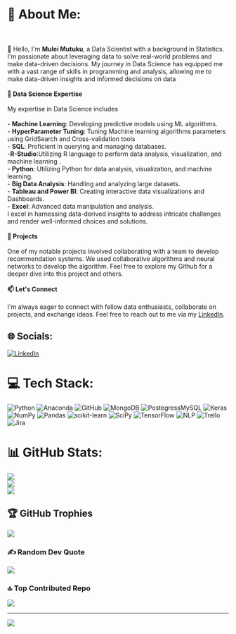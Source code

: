 
# 💫 About Me:
<br><br>👋 Hello, I'm **Mulei Mutuku**, a Data Scientist with a background in Statistics. I'm passionate about leveraging data to solve real-world problems and make data-driven decisions. My journey in Data Science has equipped me with a vast range of skills in programming and analysis, allowing me to make data-driven insights and informed decisions on data<br><br>**🚀 Data Science Expertise**<br><br>My expertise in Data Science includes <br><br>- **Machine Learning**: Developing predictive models using ML algorithms.<br>- **HyperParameter Tuning**: Tuning Machine learning algorithms parameters using GridSearch and Cross-validation tools <br>- **SQL**: Proficient in querying and managing databases.<br>-**R-Studio**:Utilizing R language to perform data analysis, visualization, and machine learning .<br>- **Python**: Utilizing Python for data analysis, visualization, and machine learning.<br>- **Big Data Analysis**: Handling and analyzing large datasets.<br>- **Tableau and Power BI**: Creating interactive data visualizations and Dashboards.<br>- **Excel**: Advanced data manipulation and analysis.<br>I excel in harnessing data-derived insights to address intricate challenges and render well-informed choices and solutions.<br><br>**🌟 Projects**<br><br>One of my notable projects involved collaborating with a team to develop recommendation systems. We used collaborative algorithms and neural networks to develop the algorithm. Feel free to explore my Github for a deeper dive into this project and others.<br><br>**📫 Let's Connect**<br><br>I'm always eager to connect with fellow data enthusiasts, collaborate on projects, and exchange ideas. Feel free to reach out to me via my [LinkedIn](https://www.linkedin.com/in/mulei-mutuku-377699215/).<br>


## 🌐 Socials:
[![LinkedIn](https://img.shields.io/badge/LinkedIn-%230077B5.svg?logo=linkedin&logoColor=white)]([https://linkedin.com/in/https://www.linkedin.com/in/paul-mbuitu-muriithi-ab57b4127/](https://www.linkedin.com/in/mulei-mutuku-377699215/)) 

# 💻 Tech Stack:
![Python](https://img.shields.io/badge/python-3670A0?style=for-the-badge&logo=python&logoColor=ffdd54) 
![Anaconda](https://img.shields.io/badge/Anaconda-%2344A833.svg?style=for-the-badge&logo=anaconda&logoColor=white)
![GitHub](https://img.shields.io/badge/GitHub-%23121011.svg?style=for-the-badge&logo=github&logoColor=white)
![MongoDB](https://img.shields.io/badge/MongoDB-%234ea94b.svg?style=for-the-badge&logo=mongodb&logoColor=white)
![PostegressMySQL](https://img.shields.io/badge/postgresssql-%2300f.svg?style=for-the-badge&logoColor=white) 
![Keras](https://img.shields.io/badge/Keras-%23D00000.svg?style=for-the-badge&logo=Keras&logoColor=white) 
![NumPy](https://img.shields.io/badge/numpy-%23013243.svg?style=for-the-badge&logo=numpy&logoColor=white) 
![Pandas](https://img.shields.io/badge/PostgressSQL-8A2BE2) 
![scikit-learn](https://img.shields.io/badge/scikit--learn-%23F7931E.svg?style=for-the-badge&logo=scikit-learn&logoColor=white) 
![SciPy](https://img.shields.io/badge/SciPy-%230C55A5.svg?style=for-the-badge&logo=scipy&logoColor=%white) 
![TensorFlow](https://img.shields.io/badge/TensorFlow-%23FF6F00.svg?style=for-the-badge&logo=TensorFlow&logoColor=white) 
![NLP](https://img.shields.io/badge/NLP-8A2BE2)
![Trello](https://img.shields.io/badge/Trello-%23026AA7.svg?style=for-the-badge&logo=Trello&logoColor=white) 
![Jira](https://img.shields.io/badge/jira-%230A0FFF.svg?style=for-the-badge&logo=jira&logoColor=white) 

# 📊 GitHub Stats:
![](https://github-readme-stats.vercel.app/api?username=sha-ddie&theme=dark&hide_border=false&include_all_commits=false&count_private=false)<br/>
![](https://github-readme-streak-stats.herokuapp.com/?user=sha-ddie&theme=dark&hide_border=false)<br/>
![](https://github-readme-stats.vercel.app/api/top-langs/?username=sha-ddie&theme=dark&hide_border=false&include_all_commits=false&count_private=false&layout=compact)

## 🏆 GitHub Trophies
![](https://github-profile-trophy.vercel.app/?username=sha-ddie&theme=radical&no-frame=false&no-bg=true&margin-w=4)

### ✍️ Random Dev Quote
![](https://quotes-github-readme.vercel.app/api?type=horizontal&theme=radical)

### 🔝 Top Contributed Repo
![](https://github-contributor-stats.vercel.app/api?username=sha-ddie&limit=5&theme=dark&combine_all_yearly_contributions=true)

---
[![](https://visitcount.itsvg.in/api?id=sha-ddie&icon=0&color=0)](https://visitcount.itsvg.in)
